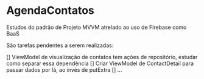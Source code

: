 # AgendaContatos
Estudos do padrão de Projeto MVVM atrelado ao uso de Firebase como BaaS

São tarefas pendentes a serem realizadas:

[] ViewModel de visualização de contatos tem ações de repositório, estudar como separar essa dependência
[] Criar ViewModel de ContactDetail para passar dados por lá, ao invés de putExtra
[] ...
